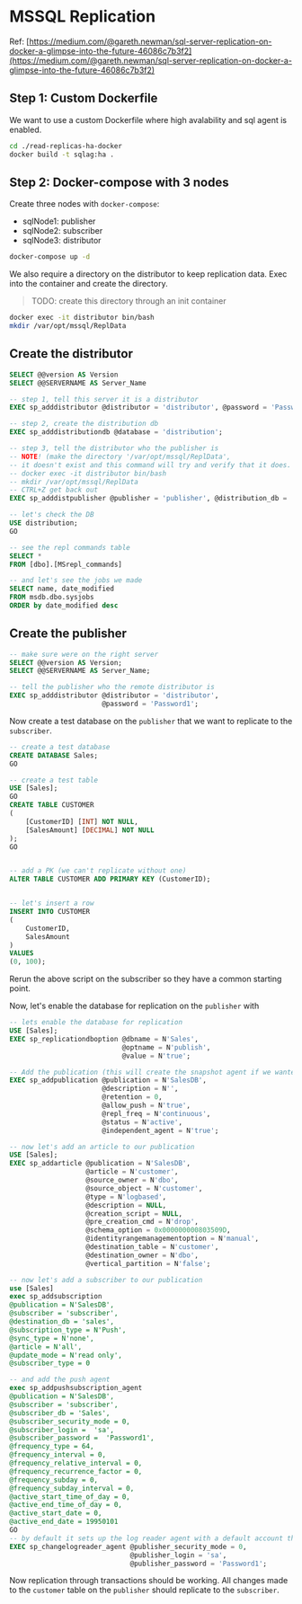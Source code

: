 # MSSQL Replication

Ref: [https://medium.com/@gareth.newman/sql-server-replication-on-docker-a-glimpse-into-the-future-46086c7b3f2](https://medium.com/@gareth.newman/sql-server-replication-on-docker-a-glimpse-into-the-future-46086c7b3f2)

## Step 1: Custom Dockerfile

We want to use a custom Dockerfile where high avalability and sql agent is enabled.

```bash
cd ./read-replicas-ha-docker
docker build -t sqlag:ha .
```

## Step 2: Docker-compose with 3 nodes

Create three nodes with `docker-compose`:

* sqlNode1: publisher
* sqlNode2: subscriber
* sqlNode3: distributor

```bash
docker-compose up -d
```

We also require a directory on the distributor to keep replication data. Exec into the container and create the directory.

>TODO: create this directory through an init container

```bash
docker exec -it distributor bin/bash
mkdir /var/opt/mssql/ReplData
```

## Create the distributor

```sql
SELECT @@version AS Version
SELECT @@SERVERNAME AS Server_Name

-- step 1, tell this server it is a distributor
EXEC sp_adddistributor @distributor = 'distributor', @password = 'Password1'

-- step 2, create the distribution db
EXEC sp_adddistributiondb @database = 'distribution';

-- step 3, tell the distributor who the publisher is
-- NOTE! (make the directory '/var/opt/mssql/ReplData',
-- it doesn't exist and this command will try and verify that it does. See step 2)
-- docker exec -it distributor bin/bash
-- mkdir /var/opt/mssql/ReplData
-- CTRL+Z get back out
EXEC sp_adddistpublisher @publisher = 'publisher', @distribution_db = 'distribution'

-- let's check the DB
USE distribution;
GO

-- see the repl commands table
SELECT *
FROM [dbo].[MSrepl_commands]

-- and let's see the jobs we made
SELECT name, date_modified
FROM msdb.dbo.sysjobs
ORDER by date_modified desc
```

## Create the publisher

```sql
-- make sure were on the right server
SELECT @@version AS Version;
SELECT @@SERVERNAME AS Server_Name;

-- tell the publisher who the remote distributor is
EXEC sp_adddistributor @distributor = 'distributor',
                       @password = 'Password1';
```

Now create a test database on the `publisher` that we want to replicate to the `subscriber`.

```sql
-- create a test database
CREATE DATABASE Sales;
GO

-- create a test table
USE [Sales];
GO
CREATE TABLE CUSTOMER
(
    [CustomerID] [INT] NOT NULL,
    [SalesAmount] [DECIMAL] NOT NULL
);
GO


-- add a PK (we can't replicate without one)
ALTER TABLE CUSTOMER ADD PRIMARY KEY (CustomerID);


-- let's insert a row
INSERT INTO CUSTOMER
(
    CustomerID,
    SalesAmount
)
VALUES
(0, 100);
```

Rerun the above script on the subscriber so they have a common starting point.

Now, let's enable the database for replication on the `publisher` with

```sql
-- lets enable the database for replication
USE [Sales];
EXEC sp_replicationdboption @dbname = N'Sales',
                            @optname = N'publish',
                            @value = N'true';

-- Add the publication (this will create the snapshot agent if we wanted to use it)
EXEC sp_addpublication @publication = N'SalesDB',
                       @description = N'',
                       @retention = 0,
                       @allow_push = N'true',
                       @repl_freq = N'continuous',
                       @status = N'active',
                       @independent_agent = N'true';

-- now let's add an article to our publication
USE [Sales];
EXEC sp_addarticle @publication = N'SalesDB',
                   @article = N'customer',
                   @source_owner = N'dbo',
                   @source_object = N'customer',
                   @type = N'logbased',
                   @description = NULL,
                   @creation_script = NULL,
                   @pre_creation_cmd = N'drop',
                   @schema_option = 0x000000000803509D,
                   @identityrangemanagementoption = N'manual',
                   @destination_table = N'customer',
                   @destination_owner = N'dbo',
                   @vertical_partition = N'false';

-- now let's add a subscriber to our publication
use [Sales]
exec sp_addsubscription
@publication = N'SalesDB',
@subscriber = 'subscriber',
@destination_db = 'sales',
@subscription_type = N'Push',
@sync_type = N'none',
@article = N'all',
@update_mode = N'read only',
@subscriber_type = 0

-- and add the push agent
exec sp_addpushsubscription_agent
@publication = N'SalesDB',
@subscriber = 'subscriber',
@subscriber_db = 'Sales',
@subscriber_security_mode = 0,
@subscriber_login =  'sa',
@subscriber_password =  'Password1',
@frequency_type = 64,
@frequency_interval = 0,
@frequency_relative_interval = 0,
@frequency_recurrence_factor = 0,
@frequency_subday = 0,
@frequency_subday_interval = 0,
@active_start_time_of_day = 0,
@active_end_time_of_day = 0,
@active_start_date = 0,
@active_end_date = 19950101
GO
-- by default it sets up the log reader agent with a default account that won’t work, you need to change that to something that will.
EXEC sp_changelogreader_agent @publisher_security_mode = 0,
                              @publisher_login = 'sa',
                              @publisher_password = 'Password1';
```

Now replication through transactions should be working. All changes made to the `customer` table on the `publisher` should replicate to the `subscriber`.
